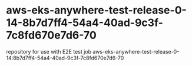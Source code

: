 # aws-eks-anywhere-test-release-0-14-8b7d7ff4-54a4-40ad-9c3f-7c8fd670e7d6-70
repository for use with E2E test job aws-eks-anywhere-test-release-0-14:8b7d7ff4-54a4-40ad-9c3f-7c8fd670e7d6-70
